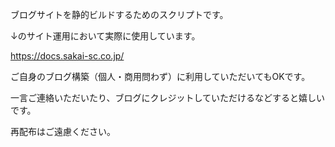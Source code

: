 ブログサイトを静的ビルドするためのスクリプトです。

↓のサイト運用において実際に使用しています。

https://docs.sakai-sc.co.jp/


ご自身のブログ構築（個人・商用問わず）に利用していただいてもOKです。

一言ご連絡いただいたり、ブログにクレジットしていただけるなどすると嬉しいです。

再配布はご遠慮ください。
